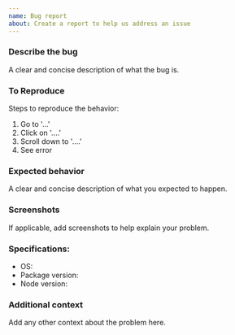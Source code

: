 ```yaml
---
name: Bug report
about: Create a report to help us address an issue
---
```


### Describe the bug  
A clear and concise description of what the bug is.  

### To Reproduce  
Steps to reproduce the behavior:  
  1. Go to '...'  
  2. Click on '....'  
  3. Scroll down to '....'  
  4. See error  

### Expected behavior  
A clear and concise description of what you expected to happen.  

### Screenshots  
If applicable, add screenshots to help explain your problem.  

### Specifications:  
 - OS: 
 - Package version: 
 - Node version: 

### Additional context  
Add any other context about the problem here.  
